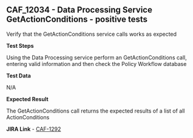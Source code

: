 ## CAF_12034 - Data Processing Service GetActionConditions - positive tests ##

Verify that the GetActionConditions service calls works as expected

**Test Steps**

Using the Data Processing service perform an GetActionConditions call, entering valid information and then check the Policy Workflow database

**Test Data**

N/A

**Expected Result**

The GetActionConditions call returns the expected results of a list of all ActionConditions

**JIRA Link** - [CAF-1292](https://jira.autonomy.com/browse/CAF-1292)
